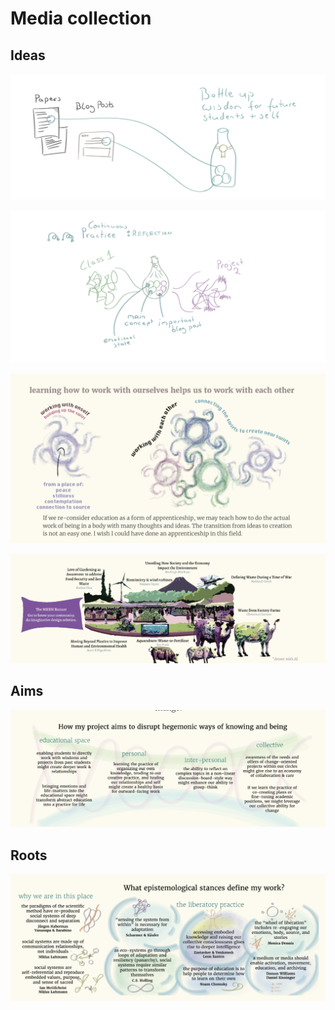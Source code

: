 # Media collection 

## Ideas
![](../media/cleanshot_2024-02-07-at-09-00-03@2x-1.png)

![](../media/cleanshot_2024-02-07-at-09-03-42@2x.png)

![](../media/cleanshot_2024-02-07-at-09-28-36@2x.png)

![](../media/cleanshot_2024-02-07-at-09-09-07@2x.png)

## Aims
![](../media/cleanshot_2024-02-07-at-09-07-20@2x.png)


## Roots

![](../media/cleanshot_2024-02-07-at-09-06-31@2x-1.png)